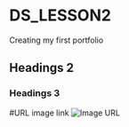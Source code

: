 # DS_LESSON2
Creating my first portfolio 

## Headings 2

### Headings 3

#URL image link 
![Image URL](https://www.google.co.uk/url?sa=i&url=https%3A%2F%2Fwww.shutterstock.com%2Fblog%2Fpopular-stock-photos&psig=AOvVaw1aHtHuRIADXCWYymUAnTyz&ust=1718374356835000&source=images&cd=vfe&opi=89978449&ved=0CBIQjRxqFwoTCOjtzrrh2IYDFQAAAAAdAAAAABAE)
